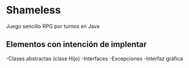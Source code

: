 # Shameless
Juego sencillo RPG por turnos en Java


## Elementos con intención de implentar
-Clases abstractas (clase Hijo)
-Interfaces
-Excepciones
-Interfaz gráfica
